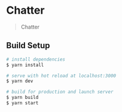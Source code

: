 # Chatter

> Chatter

## Build Setup

```bash
# install dependencies
$ yarn install

# serve with hot reload at localhost:3000
$ yarn dev

# build for production and launch server
$ yarn build
$ yarn start
```
